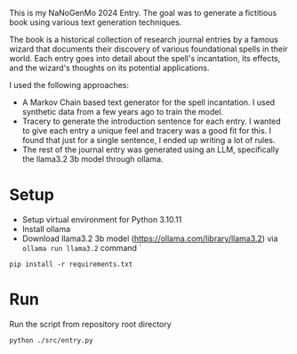 This is my NaNoGenMo 2024 Entry. The goal was to generate a fictitious book using various text generation techniques.

The book is a historical collection of research journal entries by a famous wizard that documents their discovery of various foundational spells in their world. Each entry goes into detail about the spell's incantation, its effects, and the wizard's thoughts on its potential applications.

I used the following approaches:
- A Markov Chain based text generator for the spell incantation. I used synthetic data from a few years ago to train the model.
- Tracery to generate the introduction sentence for each entry. I wanted to give each entry a unique feel and tracery was a good fit for this. I found that just for a single sentence, I ended up writing a lot of rules.
- The rest of the journal entry was generated using an LLM, specifically the llama3.2 3b model through ollama.

# Setup
- Setup virtual environment for Python 3.10.11
- Install ollama
- Download llama3.2 3b model (https://ollama.com/library/llama3.2) via `ollama run llama3.2` command
`
```
pip install -r requirements.txt
```

# Run
Run the script from repository root directory

```
python ./src/entry.py
```